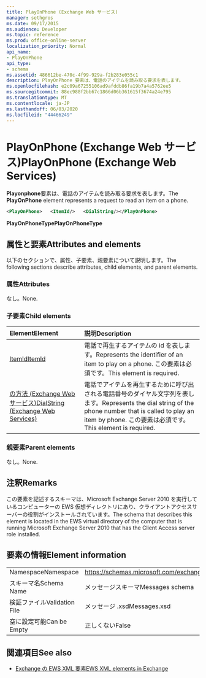 ```yaml
---
title: PlayOnPhone (Exchange Web サービス)
manager: sethgros
ms.date: 09/17/2015
ms.audience: Developer
ms.topic: reference
ms.prod: office-online-server
localization_priority: Normal
api_name:
- PlayOnPhone
api_type:
- schema
ms.assetid: 486612be-470c-4f99-929a-f2b283e055c1
description: PlayOnPhone 要素は、電話のアイテムを読み取る要求を表します。
ms.openlocfilehash: e2c09a67255106ad9afddb86fa19b7a4a5762ee5
ms.sourcegitcommit: 88ec988f2bb67c1866d06b361615f3674a24e795
ms.translationtype: MT
ms.contentlocale: ja-JP
ms.lasthandoff: 06/03/2020
ms.locfileid: "44466249"
---
```

# <a name="playonphone-exchange-web-services"></a><span data-ttu-id="b835a-103">PlayOnPhone (Exchange Web サービス)</span><span class="sxs-lookup"><span data-stu-id="b835a-103">PlayOnPhone (Exchange Web Services)</span></span>

<span data-ttu-id="b835a-104">**Playonphone**要素は、電話のアイテムを読み取る要求を表します。</span><span class="sxs-lookup"><span data-stu-id="b835a-104">The **PlayOnPhone** element represents a request to read an item on a phone.</span></span> 
  
```xml
<PlayOnPhone>   <ItemId/>   <DialString/></PlayOnPhone>
```

 <span data-ttu-id="b835a-105">**PlayOnPhoneType**</span><span class="sxs-lookup"><span data-stu-id="b835a-105">**PlayOnPhoneType**</span></span>
## <a name="attributes-and-elements"></a><span data-ttu-id="b835a-106">属性と要素</span><span class="sxs-lookup"><span data-stu-id="b835a-106">Attributes and elements</span></span>

<span data-ttu-id="b835a-107">以下のセクションで、属性、子要素、親要素について説明します。</span><span class="sxs-lookup"><span data-stu-id="b835a-107">The following sections describe attributes, child elements, and parent elements.</span></span>
  
### <a name="attributes"></a><span data-ttu-id="b835a-108">属性</span><span class="sxs-lookup"><span data-stu-id="b835a-108">Attributes</span></span>

<span data-ttu-id="b835a-109">なし。</span><span class="sxs-lookup"><span data-stu-id="b835a-109">None.</span></span>
  
### <a name="child-elements"></a><span data-ttu-id="b835a-110">子要素</span><span class="sxs-lookup"><span data-stu-id="b835a-110">Child elements</span></span>

|<span data-ttu-id="b835a-111">**Element**</span><span class="sxs-lookup"><span data-stu-id="b835a-111">**Element**</span></span>|<span data-ttu-id="b835a-112">**説明**</span><span class="sxs-lookup"><span data-stu-id="b835a-112">**Description**</span></span>|
|:-----|:-----|
|[<span data-ttu-id="b835a-113">ItemId</span><span class="sxs-lookup"><span data-stu-id="b835a-113">ItemId</span></span>](itemid.md) <br/> |<span data-ttu-id="b835a-114">電話で再生するアイテムの id を表します。</span><span class="sxs-lookup"><span data-stu-id="b835a-114">Represents the identifier of an item to play on a phone.</span></span> <span data-ttu-id="b835a-115">この要素は必須です。</span><span class="sxs-lookup"><span data-stu-id="b835a-115">This element is required.</span></span>  <br/> |
|[<span data-ttu-id="b835a-116">の方法 (Exchange Web サービス)</span><span class="sxs-lookup"><span data-stu-id="b835a-116">DialString (Exchange Web Services)</span></span>](dialstring-exchange-web-services.md) <br/> |<span data-ttu-id="b835a-117">電話でアイテムを再生するために呼び出される電話番号のダイヤル文字列を表します。</span><span class="sxs-lookup"><span data-stu-id="b835a-117">Represents the dial string of the phone number that is called to play an item by phone.</span></span> <span data-ttu-id="b835a-118">この要素は必須です。</span><span class="sxs-lookup"><span data-stu-id="b835a-118">This element is required.</span></span>  <br/> |
   
### <a name="parent-elements"></a><span data-ttu-id="b835a-119">親要素</span><span class="sxs-lookup"><span data-stu-id="b835a-119">Parent elements</span></span>

<span data-ttu-id="b835a-120">なし。</span><span class="sxs-lookup"><span data-stu-id="b835a-120">None.</span></span>
  
## <a name="remarks"></a><span data-ttu-id="b835a-121">注釈</span><span class="sxs-lookup"><span data-stu-id="b835a-121">Remarks</span></span>

<span data-ttu-id="b835a-122">この要素を記述するスキーマは、Microsoft Exchange Server 2010 を実行しているコンピューターの EWS 仮想ディレクトリにあり、クライアントアクセスサーバーの役割がインストールされています。</span><span class="sxs-lookup"><span data-stu-id="b835a-122">The schema that describes this element is located in the EWS virtual directory of the computer that is running Microsoft Exchange Server 2010 that has the Client Access server role installed.</span></span>
  
## <a name="element-information"></a><span data-ttu-id="b835a-123">要素の情報</span><span class="sxs-lookup"><span data-stu-id="b835a-123">Element information</span></span>

|||
|:-----|:-----|
|<span data-ttu-id="b835a-124">Namespace</span><span class="sxs-lookup"><span data-stu-id="b835a-124">Namespace</span></span>  <br/> |https://schemas.microsoft.com/exchange/services/2006/messages  <br/> |
|<span data-ttu-id="b835a-125">スキーマ名</span><span class="sxs-lookup"><span data-stu-id="b835a-125">Schema Name</span></span>  <br/> |<span data-ttu-id="b835a-126">メッセージスキーマ</span><span class="sxs-lookup"><span data-stu-id="b835a-126">Messages schema</span></span>  <br/> |
|<span data-ttu-id="b835a-127">検証ファイル</span><span class="sxs-lookup"><span data-stu-id="b835a-127">Validation File</span></span>  <br/> |<span data-ttu-id="b835a-128">メッセージ .xsd</span><span class="sxs-lookup"><span data-stu-id="b835a-128">Messages.xsd</span></span>  <br/> |
|<span data-ttu-id="b835a-129">空に設定可能</span><span class="sxs-lookup"><span data-stu-id="b835a-129">Can be Empty</span></span>  <br/> |<span data-ttu-id="b835a-130">正しくない</span><span class="sxs-lookup"><span data-stu-id="b835a-130">False</span></span>  <br/> |
   
## <a name="see-also"></a><span data-ttu-id="b835a-131">関連項目</span><span class="sxs-lookup"><span data-stu-id="b835a-131">See also</span></span>



- [<span data-ttu-id="b835a-132">Exchange の EWS XML 要素</span><span class="sxs-lookup"><span data-stu-id="b835a-132">EWS XML elements in Exchange</span></span>](ews-xml-elements-in-exchange.md)

